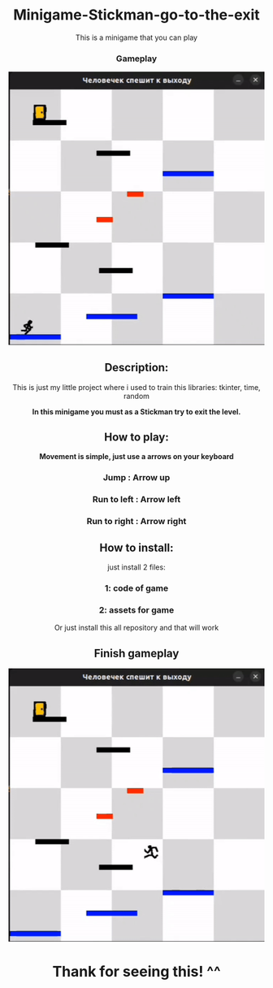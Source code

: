 <div align="center">

# Minigame-Stickman-go-to-the-exit

This is a minigame that you can play 

### Gameplay

<img src="assets for Readme/start.gif">



## Description:

This is just my little project where i used to train this libraries: tkinter, time, random

<b> In this minigame you must as a Stickman try to exit the level.

## How to play:

Movement is simple, just use a arrows on your keyboard</b>

### Jump : Arrow up 

### Run to left : Arrow left 

### Run to right : Arrow right


## How to install:

just install 2 files: 

### 1: code of game

### 2: assets for game

Or just install this all repository and that will work


## Finish gameplay

<img src="assets for Readme/finish.gif">


# Thank for seeing this! ^^






</div>
